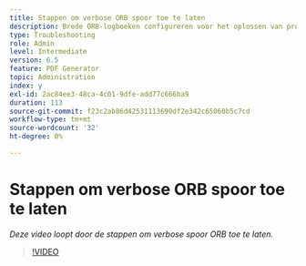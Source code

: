 ```yaml
---
title: Stappen om verbose ORB spoor toe te laten
description: Brede ORB-logboeken configureren voor het oplossen van problemen met de PDF Generator
type: Troubleshooting
role: Admin
level: Intermediate
version: 6.5
feature: PDF Generator
topic: Administration
index: y
exl-id: 2ac84ee3-48ca-4c01-9dfe-add77c666ba9
duration: 113
source-git-commit: f23c2ab86d42531113690df2e342c65060b5c7cd
workflow-type: tm+mt
source-wordcount: '32'
ht-degree: 0%

---
```


# Stappen om verbose ORB spoor toe te laten

*Deze video loopt door de stappen om verbose spoor ORB toe te laten.*

>[!VIDEO](https://video.tv.adobe.com/v/335526?quality=12&learn=on)
